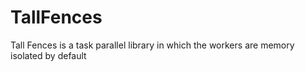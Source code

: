 TallFences
==========

Tall Fences is a task parallel library in which the workers are memory isolated by default
